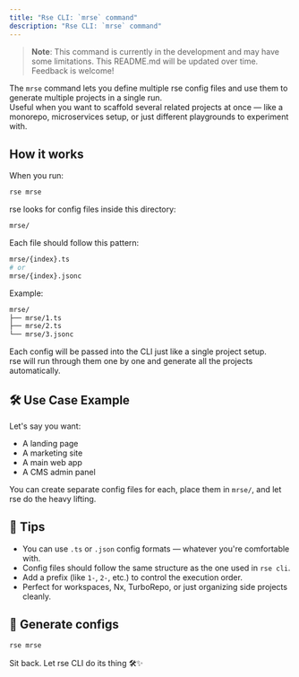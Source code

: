 ```yaml
---
title: "Rse CLI: `mrse` command"
description: "Rse CLI: `mrse` command"
---
```


> **Note**: This command is currently in the development and may have some limitations. This README.md will be updated over time. Feedback is welcome!

The `mrse` command lets you define multiple rse config files and use them to generate multiple projects in a single run.  
Useful when you want to scaffold several related projects at once — like a monorepo, microservices setup, or just different playgrounds to experiment with.

## How it works

When you run:

```bash
rse mrse
```

rse looks for config files inside this directory:

```bash
mrse/
```

Each file should follow this pattern:

```bash
mrse/{index}.ts
# or
mrse/{index}.jsonc
```

Example:

```bash
mrse/
├── mrse/1.ts
├── mrse/2.ts
└── mrse/3.jsonc
```

Each config will be passed into the CLI just like a single project setup.  
rse will run through them one by one and generate all the projects automatically.

## 🛠️ Use Case Example

Let's say you want:

- A landing page
- A marketing site
- A main web app
- A CMS admin panel

You can create separate config files for each, place them in `mrse/`, and let rse do the heavy lifting.

## 🧠 Tips

- You can use `.ts` or `.json` config formats — whatever you're comfortable with.
- Config files should follow the same structure as the one used in `rse cli`.
- Add a prefix (like `1-`, `2-`, etc.) to control the execution order.
- Perfect for workspaces, Nx, TurboRepo, or just organizing side projects cleanly.

## 🚀 Generate configs

```bash
rse mrse
```

Sit back. Let rse CLI do its thing 🛠️✨
